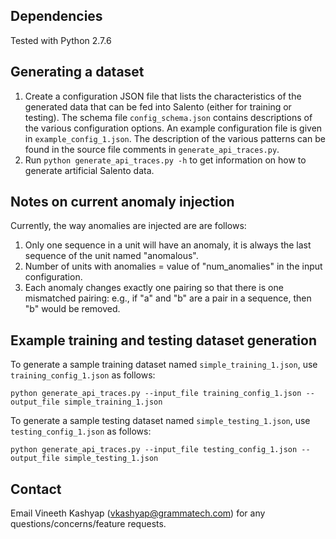 ## Dependencies

Tested with Python 2.7.6

## Generating a dataset

1. Create a configuration JSON file that lists the characteristics of the generated data that can be fed into Salento (either for training or testing). The schema file `config_schema.json` contains descriptions of the various configuration options. An example configuration file is given in `example_config_1.json`. The description of the various patterns can be found in the source file comments in `generate_api_traces.py`. 
2. Run `python generate_api_traces.py -h` to get information on how to generate artificial Salento data.

## Notes on current anomaly injection

Currently, the way anomalies are injected are are follows:
1. Only one sequence in a unit will have an anomaly, it is always the last sequence of the unit named "anomalous". 
2. Number of units with anomalies = value of "num_anomalies" in the input configuration. 
3. Each anomaly changes exactly one pairing so that there is one mismatched pairing: e.g., if "a" and "b" are a pair in a sequence, then "b" would be removed. 

## Example training and testing dataset generation

To generate a sample training dataset named `simple_training_1.json`, use `training_config_1.json` as follows:

```
python generate_api_traces.py --input_file training_config_1.json --output_file simple_training_1.json
```

To generate a sample testing dataset named `simple_testing_1.json`, use `testing_config_1.json` as follows:

```
python generate_api_traces.py --input_file testing_config_1.json --output_file simple_testing_1.json
```

## Contact

Email Vineeth Kashyap (vkashyap@grammatech.com) for any questions/concerns/feature requests. 
